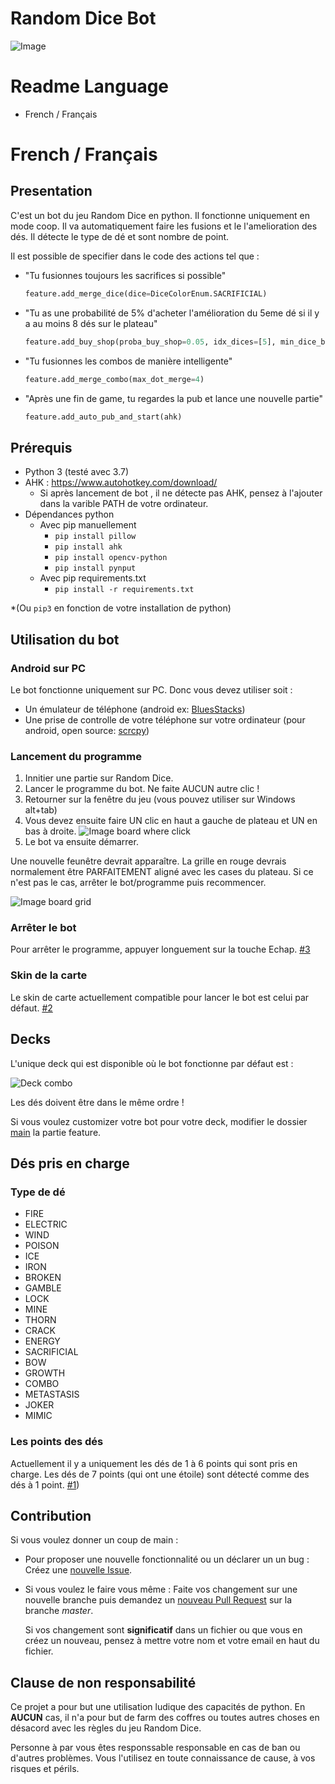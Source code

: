 [comment]: <> (#################################################################################)
[comment]: <> (# THE SOFTWARE IS PROVIDED "AS IS", WITHOUT WARRANTY OF ANY KIND, EXPRESS OR    #)
[comment]: <> (# IMPLIED, INCLUDING BUT NOT LIMITED TO THE WARRANTIES OF MERCHANTABILITY,      #)
[comment]: <> (# FITNESS FOR A PARTICULAR PURPOSE AND NONINFRINGEMENT. IN NO EVENT SHALL THE   #)
[comment]: <> (# AUTHORS OR COPYRIGHT HOLDERS BE LIABLE FOR ANY CLAIM, DAMAGES OR OTHER        #)
[comment]: <> (# LIABILITY, WHETHER IN AN ACTION OF CONTRACT, TORT OR OTHERWISE, ARISING FROM, #)
[comment]: <> (# OUT OF OR IN CONNECTION WITH THE SOFTWARE OR THE USE OR OTHER DEALINGS IN THE #)
[comment]: <> (# SOFTWARE.                                                                     #)
[comment]: <> (#################################################################################)
[comment]: <> (# Contributors :)
[comment]: <> (# Copyright \(c\) 2020 slavi010 pro@slavi.dev)

# Random Dice Bot
![Image](https://slavi.dev/nextcloud/index.php/s/ERAojSXKLewXn3f/preview)

# Readme Language 
 - French / Français

# French / Français
## Presentation
C'est un bot du jeu Random Dice en python.
Il fonctionne uniquement en mode coop.
Il va automatiquement faire les fusions et le l'amelioration des dés.
Il détecte le type de dé et sont nombre de point.

Il est possible de specifier dans le code des actions tel que :
* "Tu fusionnes toujours les sacrifices si possible"
    ```python
    feature.add_merge_dice(dice=DiceColorEnum.SACRIFICIAL)
    ```
* "Tu as une probabilité de 5% d'acheter l'amélioration du 5eme dé si il y a au moins 8 dés sur le plateau"
    ```python
    feature.add_buy_shop(proba_buy_shop=0.05, idx_dices=[5], min_dice_board=8)
    ```
* "Tu fusionnes les combos de manière intelligente"
    ```python
    feature.add_merge_combo(max_dot_merge=4)
    ```
* "Après une fin de game, tu regardes la pub et lance une nouvelle partie"
    ```python
    feature.add_auto_pub_and_start(ahk)
    ```

## Prérequis
* Python 3 (testé avec 3.7)
* AHK : https://www.autohotkey.com/download/
    * Si après lancement de bot , il ne détecte pas AHK, pensez à l'ajouter dans la varible PATH de votre ordinateur.
* Dépendances python
    * Avec pip manuellement
        * ```pip install pillow```
        * ```pip install ahk```
        * ```pip install opencv-python```
        * ```pip install pynput```
    * Avec pip requirements.txt
        * ```pip install -r requirements.txt```

*(Ou ```pip3``` en fonction de votre installation de python)

## Utilisation du bot
### Android sur PC
Le bot fonctionne uniquement sur PC.
Donc vous devez utiliser soit :
* Un émulateur de téléphone (android ex: [BluesStacks](https://www.bluestacks.com/))
* Une prise de controlle de votre téléphone sur votre ordinateur 
    (pour android, open source: [scrcpy](https://github.com/Genymobile/scrcpy))
    
### Lancement du programme
1. Innitier une partie sur Random Dice.
2. Lancer le programme du bot. Ne faite AUCUN autre clic !
3. Retourner sur la fenêtre du jeu (vous pouvez utiliser sur Windows alt+tab)
4. Vous devez ensuite faire UN clic en haut a gauche de plateau et UN en bas à droite.
![Image board where click](https://slavi.dev/nextcloud/index.php/s/zjZG52Y83S2awrY/preview)
5. Le bot va ensuite démarrer.

Une nouvelle feunêtre devrait apparaître.
La grille en rouge devrais normalement être PARFAITEMENT aligné avec les cases du plateau.
Si ce n'est pas le cas, arrêter le bot/programme puis recommencer.

![Image board grid](https://slavi.dev/nextcloud/index.php/s/6GQXDiFcoZq6kCJ/preview)

### Arrêter le bot
Pour arrêter le programme, appuyer longuement sur la touche Echap.
[#3](https://github.com/slavi010/random_dice_bot/issues/3)

### Skin de la carte
Le skin de carte actuellement compatible pour lancer le bot est celui par défaut.
[#2](https://github.com/slavi010/random_dice_bot/issues/2)

## Decks
L'unique deck qui est disponible où le bot fonctionne par défaut est :

![Deck combo](https://slavi.dev/nextcloud/index.php/s/WxQr4mi96qkGA43/preview)

Les dés doivent être dans le même ordre !

Si vous voulez customizer votre bot pour votre deck, 
modifier le dossier [main](https://github.com/slavi010/random_dice_bot/blob/master/src/main.py)
la partie feature. 

## Dés pris en charge
### Type de dé
* FIRE
* ELECTRIC
* WIND
* POISON
* ICE
* IRON
* BROKEN
* GAMBLE
* LOCK
* MINE
* THORN
* CRACK
* ENERGY
* SACRIFICIAL
* BOW
* GROWTH
* COMBO
* METASTASIS
* JOKER
* MIMIC

### Les points des dés
Actuellement il y a uniquement les dés de 1 à 6 points qui sont pris en charge.
Les dés de 7 points (qui ont une étoile) sont détecté comme des dés à 1 point.
[#1](https://github.com/slavi010/random_dice_bot/issues/1#issue-626545664))

## Contribution
Si vous voulez donner un coup de main :

* Pour proposer une nouvelle fonctionnalité ou un déclarer un un bug :
Créez une [nouvelle Issue](https://github.com/slavi010/random_dice_bot/issues/new/choose).
* Si vous voulez le faire vous même :
    Faite vos changement sur une nouvelle branche puis demandez un [nouveau 
    Pull Request](https://github.com/slavi010/random_dice_bot/compare) sur la branche *master*.
    
    Si vos changement sont **significatif** dans un fichier ou que vous en créez un nouveau,
    pensez à mettre votre nom et votre email en haut du fichier.
    
## Clause de non responsabilité
Ce projet a pour but une utilisation ludique des capacités de python.
En **AUCUN** cas, il n'a pour but de farm des coffres ou toutes autres choses en désacord
avec les règles du jeu Random Dice.

Personne à par vous êtes responssable responsable en cas de ban ou d'autres problèmes. 
Vous l'utilisez en toute connaissance de cause, à vos risques et périls.

